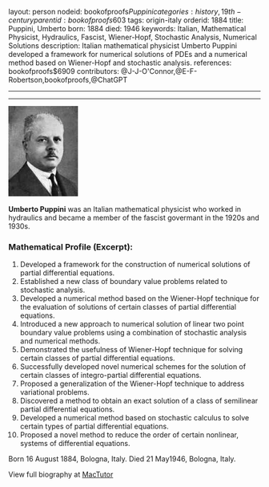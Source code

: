 layout: person
nodeid: bookofproofs$Puppini
categories: history,19th-century
parentid: bookofproofs$603
tags: origin-italy
orderid: 1884
title: Puppini, Umberto
born: 1884
died: 1946
keywords: Italian, Mathematical Physicist, Hydraulics, Fascist, Wiener-Hopf, Stochastic Analysis, Numerical Solutions
description: Italian mathematical physicist Umberto Puppini developed a framework for numerical solutions of PDEs and a numerical method based on Wiener-Hopf and stochastic analysis.
references: bookofproofs$6909
contributors: @J-J-O'Connor,@E-F-Robertson,bookofproofs,@ChatGPT

---



---

![Puppini.jpg](https://github.com/bookofproofs/bookofproofs.github.io/blob/main/_sources/_assets/images/portraits/Puppini.jpg?raw=true)

**Umberto Puppini** was an Italian mathematical physicist who worked in hydraulics and became a member of the fascist govermant in the 1920s and 1930s.

### Mathematical Profile (Excerpt):
1. Developed a framework for the construction of numerical solutions of partial differential equations.
2. Established a new class of boundary value problems related to stochastic analysis.
3. Developed a numerical method based on the Wiener-Hopf technique for the evaluation of solutions of certain classes of partial differential equations.
4. Introduced a new approach to numerical solution of linear two point boundary value problems using a combination of stochastic analysis and numerical methods.
5. Demonstrated the usefulness of Wiener-Hopf technique for solving certain classes of partial differential equations.
6. Successfully developed novel numerical schemes for the solution of certain classes of integro-partial differential equations.
7. Proposed a generalization of the Wiener-Hopf technique to address variational problems.
8. Discovered a method to obtain an exact solution of a class of semilinear partial differential equations.
9. Developed a numerical method based on stochastic calculus to solve certain types of partial differential equations.
10. Proposed a novel method to reduce the order of certain nonlinear, systems of differential equations.

Born 16 August 1884, Bologna, Italy. Died 21 May1946, Bologna, Italy.

View full biography at [MacTutor](https://mathshistory.st-andrews.ac.uk/Biographies/Puppini/)
